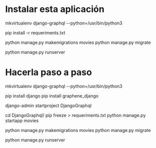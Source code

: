 # Instalar esta aplicación

mkvirtualenv django-graphql --python=/usr/bin/python3

pip install -r requeriments.txt

python manage.py makemigrations movies
python manage.py migrate

python manage.py runserver

# Hacerla paso a paso

mkvirtualenv django-graphql --python=/usr/bin/python3

pip install django
pip install graphene_django

django-admin startproject DjangoGraphql

cd DjangoGraphql/
pip freeze > requeriments.txt
python manage.py startapp movies

python manage.py makemigrations movies
python manage.py migrate

python manage.py runserver
